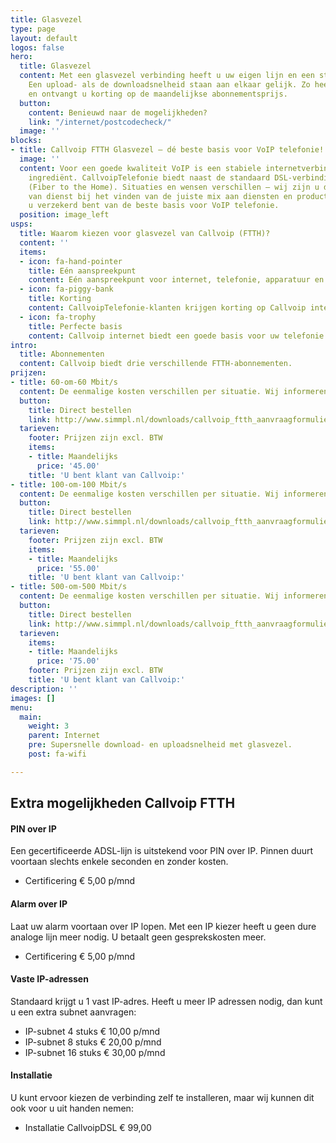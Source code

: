 ```yaml
---
title: Glasvezel
type: page
layout: default
logos: false
hero:
  title: Glasvezel
  content: Met een glasvezel verbinding heeft u uw eigen lijn en een stabiele snelheid.
    Een upload- als de downloadsnelheid staan aan elkaar gelijk. Zo heeft u 1 aanspreekpunt
    en ontvangt u korting op de maandelijkse abonnementsprijs.
  button:
    content: Benieuwd naar de mogelijkheden?
    link: "/internet/postcodecheck/"
  image: ''
blocks:
- title: Callvoip FTTH Glasvezel – dé beste basis voor VoIP telefonie!
  image: ''
  content: Voor een goede kwaliteit VoIP is een stabiele internetverbinding een noodzakelijk
    ingrediënt. CallvoipTelefonie biedt naast de standaard DSL-verbindingen ook glasvezel
    (Fiber to the Home). Situaties en wensen verschillen – wij zijn u daarom graag
    van dienst bij het vinden van de juiste mix aan diensten en producten. Alles zodat
    u verzekerd bent van de beste basis voor VoIP telefonie.
  position: image_left
usps:
  title: Waarom kiezen voor glasvezel van Callvoip (FTTH)?
  content: ''
  items:
  - icon: fa-hand-pointer
    title: Eén aanspreekpunt
    content: Eén aanspreekpunt voor internet, telefonie, apparatuur en installatie
  - icon: fa-piggy-bank
    title: Korting
    content: CallvoipTelefonie-klanten krijgen korting op Callvoip internet
  - icon: fa-trophy
    title: Perfecte basis
    content: Callvoip internet biedt een goede basis voor uw telefonie
intro:
  title: Abonnementen
  content: Callvoip biedt drie verschillende FTTH-abonnementen.
prijzen:
- title: 60-om-60 Mbit/s
  content: De eenmalige kosten verschillen per situatie. Wij informeren u graag!
  button:
    title: Direct bestellen
    link: http://www.simmpl.nl/downloads/callvoip_ftth_aanvraagformulier.pdf
  tarieven:
    footer: Prijzen zijn excl. BTW
    items:
    - title: Maandelijks
      price: '45.00'
    title: 'U bent klant van Callvoip:'
- title: 100-om-100 Mbit/s
  content: De eenmalige kosten verschillen per situatie. Wij informeren u graag!
  button:
    title: Direct bestellen
    link: http://www.simmpl.nl/downloads/callvoip_ftth_aanvraagformulier.pdf
  tarieven:
    footer: Prijzen zijn excl. BTW
    items:
    - title: Maandelijks
      price: '55.00'
    title: 'U bent klant van Callvoip:'
- title: 500-om-500 Mbit/s
  content: De eenmalige kosten verschillen per situatie. Wij informeren u graag!
  button:
    title: Direct bestellen
    link: http://www.simmpl.nl/downloads/callvoip_ftth_aanvraagformulier.pdf
  tarieven:
    items:
    - title: Maandelijks
      price: '75.00'
    footer: Prijzen zijn excl. BTW
    title: 'U bent klant van Callvoip:'
description: ''
images: []
menu:
  main:
    weight: 3
    parent: Internet
    pre: Supersnelle download- en uploadsnelheid met glasvezel.
    post: fa-wifi

---
```

## Extra mogelijkheden Callvoip FTTH

#### PIN over IP

Een gecertificeerde ADSL-lijn is uitstekend voor PIN over IP. Pinnen duurt voortaan slechts enkele seconden en zonder kosten.

* Certificering € 5,00 p/mnd

#### Alarm over IP

Laat uw alarm voortaan over IP lopen. Met een IP kiezer heeft u geen dure analoge lijn meer nodig. U betaalt geen gesprekskosten meer.

* Certificering € 5,00 p/mnd

#### Vaste IP-adressen

Standaard krijgt u 1 vast IP-adres. Heeft u meer IP adressen nodig, dan kunt u een extra subnet aanvragen:

* IP-subnet 4 stuks € 10,00 p/mnd
* IP-subnet 8 stuks € 20,00 p/mnd
* IP-subnet 16 stuks € 30,00 p/mnd

#### Installatie

U kunt ervoor kiezen de verbinding zelf te installeren, maar wij kunnen dit ook voor u uit handen nemen:

* Installatie CallvoipDSL € 99,00